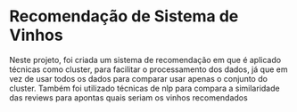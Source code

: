 # Recomendação de Sistema de Vinhos

Neste projeto, foi criada um sistema de recomendação em que é aplicado técnicas como cluster, para facilitar o processamento dos dados, já que em vez de usar todos os dados para comparar usar apenas o conjunto do cluster.
Também foi utilizado técnicas de nlp para compara a similaridade das reviews para apontas quais seriam os vinhos recomendados

